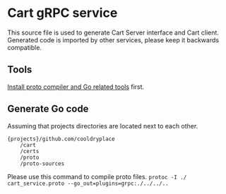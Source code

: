 # Cart gRPC service
This source file is used to generate Cart Server interface and Cart client.
Generated code is imported by other services, please keep it backwards compatible.

## Tools
[Install proto compiler and Go related tools](https://github.com/golang/protobuf#installation) first.

## Generate Go code
Assuming that projects directories are located next to each other.

```
{projects}/github.com/cooldryplace
	/cart
	/certs
	/proto
	/proto-sources
```

Please use this command to compile proto files.
`protoc -I ./ cart_service.proto --go_out=plugins=grpc:./../../..`
